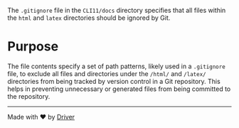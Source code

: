 <!--------------------------------------------------------------------------------->
<!-- IMPORTANT: This file is auto-generated by Driver (https://driver.ai). -------->
<!-- Manual edits may be overwritten on future commits. --------------------------->
<!--------------------------------------------------------------------------------->

The `.gitignore` file in the `CLI11/docs` directory specifies that all files within the `html` and `latex` directories should be ignored by Git.

# Purpose
The file contents specify a set of path patterns, likely used in a `.gitignore` file, to exclude all files and directories under the `/html/` and `/latex/` directories from being tracked by version control in a Git repository. This helps in preventing unnecessary or generated files from being committed to the repository.

---
Made with ❤️ by [Driver](https://www.driver.ai/)